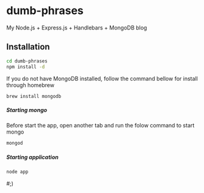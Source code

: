 dumb-phrases
============

My Node.js + Express.js + Handlebars + MongoDB blog

Installation
--------------

```sh
cd dumb-phrases
npm install -d
```

If you do not have MongoDB installed, follow the command bellow for install through homebrew

```sh
brew install mongodb
```

#####  Starting mongo
Before start the app, open another tab and run the folow command to start mongo

```sh
mongod
```

#####  Starting application
```sh
node app
```
#;)
